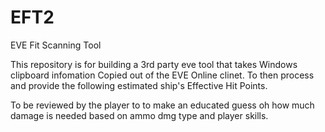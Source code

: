 # EFT2
EVE Fit Scanning Tool 


This repository is for building a 3rd party eve tool that takes Windows clipboard infomation
Copied out of the EVE Online clinet. To then process and provide the following estimated ship's
Effective Hit Points.

To be reviewed by the player to to make an educated guess oh how much damage is needed based on ammo dmg type
and player skills. 
